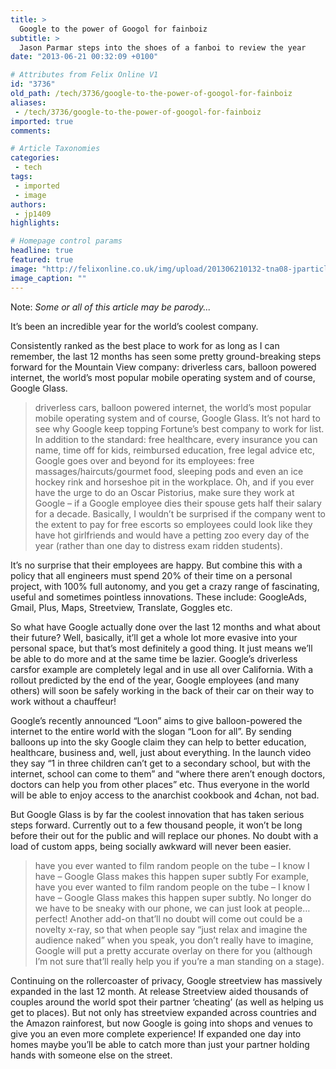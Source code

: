 ```yaml
---
title: >
  Google to the power of Googol for fainboiz
subtitle: >
  Jason Parmar steps into the shoes of a fanboi to review the year
date: "2013-06-21 00:32:09 +0100"

# Attributes from Felix Online V1
id: "3736"
old_path: /tech/3736/google-to-the-power-of-googol-for-fainboiz
aliases:
 - /tech/3736/google-to-the-power-of-googol-for-fainboiz
imported: true
comments:

# Article Taxonomies
categories:
 - tech
tags:
 - imported
 - image
authors:
 - jp1409
highlights:

# Homepage control params
headline: true
featured: true
image: "http://felixonline.co.uk/img/upload/201306210132-tna08-jparticle.jpg"
image_caption: ""
---
```


Note: _Some or all of this article may be parody..._

It’s been an incredible year for the world’s coolest company.

Consistently ranked as the best place to work for as long as I can remember, the last 12 months has seen some pretty ground-breaking steps forward for the Mountain View company: driverless cars, balloon powered internet, the world’s most popular mobile operating system and of course, Google Glass.
> driverless cars, balloon powered internet, the world’s most popular mobile operating system and of course, Google Glass.
It’s not hard to see why Google keep topping Fortune’s best company to work for list. In addition to the standard: free healthcare, every insurance you can name, time off for kids, reimbursed education, free legal advice etc, Google goes over and beyond for its employees: free massages/haircuts/gourmet food, sleeping pods and even an ice hockey rink and horseshoe pit in the workplace. Oh, and if you ever have the urge to do an Oscar Pistorius, make sure they work at Google – if a Google employee dies their spouse gets half their salary for a decade. Basically, I wouldn’t be surprised if the company went to the extent to pay for free escorts so employees could look like they have hot girlfriends and would have a petting zoo every day of the year (rather than one day to distress exam ridden students).

It’s no surprise that their employees are happy. But combine this with a policy that all engineers must spend 20% of their time on a personal project, with 100% full autonomy, and you get a crazy range of fascinating, useful and sometimes pointless innovations. These include: GoogleAds, Gmail, Plus, Maps, Streetview, Translate, Goggles etc.

So what have Google actually done over the last 12 months and what about their future? Well, basically, it’ll get a whole lot more evasive into your personal space, but that’s most definitely a good thing. It just means we’ll be able to do more and at the same time be lazier.
 Google’s driverless carsfor example are completely legal and in use all over California. With a rollout predicted by the end of the year, Google employees (and many others) will soon be safely working in the back of their car on their way to work without a chauffeur!

Google’s recently announced “Loon” aims to give balloon-powered the internet to the entire world with the slogan “Loon for all”. By sending balloons up into the sky Google claim they can help to better education, healthcare, business and, well, just about everything. In the launch video they say “1 in three children can’t get to a secondary school, but with the internet, school can come to them” and “where there aren’t enough doctors, doctors can help you from other places” etc. Thus everyone in the world will be able to enjoy access to the anarchist cookbook and 4chan, not bad.

But Google Glass is by far the coolest innovation that has taken serious steps forward. Currently out to a few thousand people, it won’t be long before their out for the public and will replace our phones. No doubt with a load of custom apps, being socially awkward will never been easier.
> have you ever wanted to film random people on the tube – I know I have – Google Glass makes this happen super subtly
For example, have you ever wanted to film random people on the tube – I know I have – Google Glass makes this happen super subtly. No longer do we have to be sneaky with our phone, we can just look at people…perfect! Another add-on that’ll no doubt will come out could be a novelty x-ray, so that when people say “just relax and imagine the audience naked” when you speak, you don’t really have to imagine, Google will put a pretty accurate overlay on there for you (although I’m not sure that’ll really help you if you’re a man standing on a stage).

Continuing on the rollercoaster of privacy, Google streetview has massively expanded in the last 12 month. At release Streetview aided thousands of couples around the world spot their partner ‘cheating’ (as well as helping us get to places). But not only has streetview expanded across countries and the Amazon rainforest, but now Google is going into shops and venues to give you an even more complete experience! If expanded one day into homes maybe you’ll be able to catch more than just your partner holding hands with someone else on the street.
